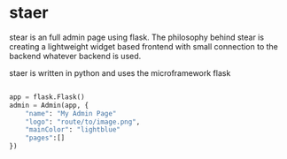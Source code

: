 # staer
stear is an full admin page using flask. The philosophy behind stear is creating a lightweight widget based frontend with small connection to the backend whatever backend is used. 

staer is written in python and uses the microframework flask

```python

app = flask.Flask()
admin = Admin(app, {
    "name": "My Admin Page"
    "logo": "route/to/image.png",
    "mainColor": "lightblue"
    "pages":[]
})

```